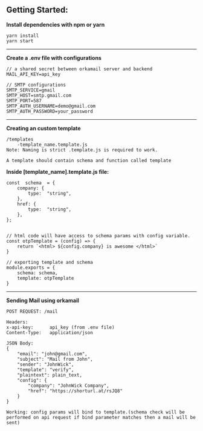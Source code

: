 ## Getting Started:

**Install dependencies with npm or yarn**

    yarn install
    yarn start
    
---

**Create a .env file with configurations**

    // a shared secret between orkamail server and backend
    MAIL_API_KEY=api_key
	    
    // SMTP configurations
    SMTP_SERVICE=gmail
    SMTP_HOST=smtp.gmail.com
    SMTP_PORT=587
    SMTP_AUTH_USERNAME=demo@gmail.com
    SMTP_AUTH_PASSWORD=your_password

----

**Creating an custom template**

    /templates
    	-template_name.template.js
    Note: Naming is strict .template.js is required to work.

	A template should contain schema and function called template


**Inside [template_name].template.js file:**
	
    const  schema  = {
	    company: {
		    type:  "string",
	    },
	    href: {
		    type:  "string",
	    },
    };
	

	// html code will have access to schema params with config variable.
	const otpTemplate = (config) => {
		return `<html> ${config.company} is awesome </html>`
	}
	
	// exporting template and schema
	module.exports = {
		schema: schema,
		template: otpTemplate
	}
 

----

**Sending Mail using orkamail**
	
	POST REQUEST: /mail
	
	Headers: 
	x-api-key: 		api_key (from .env file)
	Content-Type: 	application/json

	JSON Body:
    {
	    "email": "john@gmail.com",
	    "subject": "Mail from John",
	    "sender": "JohnWick",
	    "template": "verify",
	    "plaintext": plain_text,
	    "config": {
		    "company": "JohnWick Company",
		    "href": "https://shorturl.at/rsJQ8"
	    }
    }
    
	Working: config params will bind to template.(schema check will be performed on api request if bind parameter matches then a mail will be sent)
